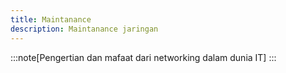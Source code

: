 ```yaml
---
title: Maintanance
description: Maintanance jaringan
---
```


:::note[Pengertian dan mafaat dari networking dalam dunia IT]
:::
